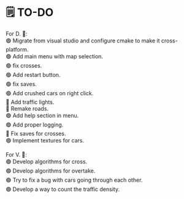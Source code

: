 
# 🗒️ TO-DO
  For D. 👤:\
🟢 Migrate from visual studio and configure cmake to make it cross-platform.\
🟢 Add main menu with map selection.\
🟢 fix crosses.\
🟢 Add restart button.\
🟢 fix saves.\
🟢 Add crushed cars on right click.\
🔴 Add traffic lights.\
🔴 Remake roads.\
🟢 Add help section in menu.\
🟢 Add proper logging.\
🔴 Fix saves for crosses.\
🟢 Implement textures for cars.

  For V. 👤:\
🟢 Develop algorithms for cross.\
🟢 Develop algorithms for overtake.\
🟢 Try to fix a bug with cars going through each other.\
🟢 Develop a way to count the traffic density.
